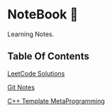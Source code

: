 # NoteBook :notebook:
Learning Notes.
## Table Of Contents
[LeetCode Solutions](https://github.com/CnLzh/NoteBook/tree/main/LeetCodeNotes)

[Git Notes](https://github.com/CnLzh/NoteBook/tree/main/GitNotes)

[C++ Template MetaProgramming](https://github.com/CnLzh/NoteBook/tree/main/CppTMPNotes)
